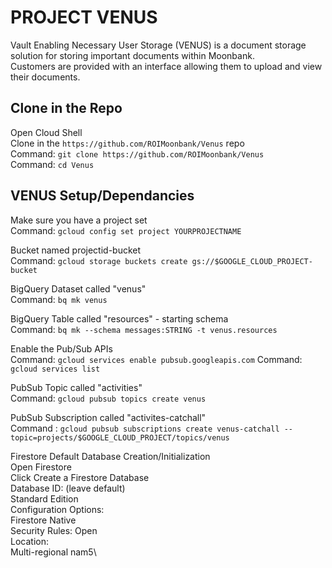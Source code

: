 # PROJECT VENUS
Vault Enabling Necessary User Storage (VENUS) is a document storage solution for storing important documents within Moonbank.  
Customers are provided with an interface allowing them to upload and view their documents.

## Clone in the Repo
Open Cloud Shell\
Clone in the `https://github.com/ROIMoonbank/Venus` repo\
    Command: `git clone https://github.com/ROIMoonbank/Venus`\
    Command: `cd Venus`

## VENUS Setup/Dependancies
Make sure you have a project set\
    Command: `gcloud config set project YOURPROJECTNAME`

Bucket named projectid-bucket\
    Command: `gcloud storage buckets create gs://$GOOGLE_CLOUD_PROJECT-bucket`
    
BigQuery Dataset called "venus"\
    Command: `bq mk venus`

BigQuery Table called "resources" - starting schema\
    Command: `bq mk --schema messages:STRING -t venus.resources`

Enable the Pub/Sub APIs\
    Command: `gcloud services enable pubsub.googleapis.com`
    Command: `gcloud services list`

PubSub Topic called "activities"\
    Command: `gcloud pubsub topics create venus`

PubSub Subscription called "activites-catchall"\
    Command : `gcloud pubsub subscriptions create venus-catchall --topic=projects/$GOOGLE_CLOUD_PROJECT/topics/venus`

Firestore Default Database Creation/Initialization\
    Open Firestore\
    Click Create a Firestore Database\
    Database ID: (leave default)\
    Standard Edition\
    Configuration Options:\
        Firestore Native\
        Security Rules: Open\
    Location:\
        Multi-regional nam5\